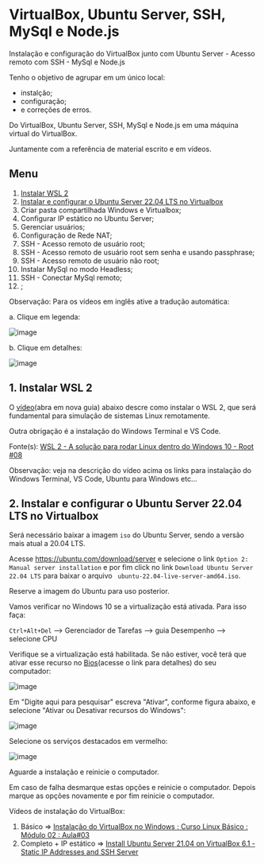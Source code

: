 # VirtualBox, Ubuntu Server, SSH, MySql e Node.js
Instalação e configuração do VirtualBox junto com Ubuntu Server - Acesso remoto com SSH - MySql e Node.js

Tenho o objetivo de agrupar em um único local:
* instalção;
* configuração;
* e correções de erros.

Do VirtualBox, Ubuntu Server, SSH, MySql e Node.js em uma máquina virtual do VirtualBox.

Juntamente com a referência de material escrito e em vídeos.

## Menu

1. [Instalar WSL 2](#cap1)
2. [Instalar e configurar o Ubuntu Server 22.04 LTS no Virtualbox](#cap2)
3. Criar pasta compartilhada Windows e Virtualbox;
4. Configurar IP estático no Ubuntu Server;
5. Gerenciar usuários;
6. Configuração de Rede NAT;
7. SSH - Acesso remoto de usuário root;
8. SSH - Acesso remoto de usuário root sem senha e usando passphrase;
9. SSH - Acesso remoto de usuário não root;
10. Instalar MySql no modo Headless;
11. SSH - Conectar MySql remoto;
12. ;

Observação: 
Para os vídeos em inglês ative a tradução automática:

a. Clique em legenda: 

![image](https://user-images.githubusercontent.com/39566289/166954732-76284264-f72c-439c-aaf3-8c4a25c99008.png)

b. Clique em detalhes: 

![image](https://user-images.githubusercontent.com/39566289/167017221-f20a34fd-3991-47f1-8695-4d4bac2b0f88.png)




<a id="cap1"></a>
## 1. Instalar WSL 2
O [vídeo](https://www.youtube.com/watch?v=hd6lxt5iVsg&t=580s)(abra em nova guia) abaixo descre como instalar o WSL 2, que será fundamental para simulação de sistemas Linux remotamente.

Outra obrigação é a instalação do Windows Terminal e VS Code.

Fonte(s):
<a id = "link_video1">
[WSL 2 - A solução para rodar Linux dentro do Windows 10 - Root #08](https://www.youtube.com/watch?v=hd6lxt5iVsg&t=580s)

  Observação: veja na descrição do vídeo acima os links para instalação do Windows Terminal, VS Code, Ubuntu para Windows etc...
  

<a id="cap2"></a>
## 2. Instalar e configurar o Ubuntu Server 22.04 LTS no Virtualbox

Será necessário baixar a imagem <code>iso</code> do Ubuntu Server, sendo a versão mais atual a 20.04 LTS.
  
Acesse https://ubuntu.com/download/server e selecione o link <code>Option 2: Manual server installation</code> e por fim click no link 
  <code>Download Ubuntu Server 22.04 LTS</code> para baixar o arquivo <code> ubuntu-22.04-live-server-amd64.iso</code>.
  
Reserve a imagem do Ubuntu para uso posterior.

Vamos verificar no Windows 10 se a virtualização está ativada. Para isso faça:
  
  <code>Ctrl+Alt+Del</code> --> Gerenciador de Tarefas --> guia Desempenho --> selecione CPU
  
  Verifique se a virtualização está habilitada. Se não estiver, você terá que ativar esse recurso no [Bios](https://www.youtube.com/watch?v=yDGdAXGItH0)(acesse o link para detalhes) do seu computador:
  
  ![image](https://user-images.githubusercontent.com/39566289/166926260-0f19631f-8cb5-4be2-9b30-73e55501bf5b.png) 
  

  Em "Digite aqui para pesquisar" escreva "Ativar", conforme figura abaixo, e selecione "Ativar ou Desativar recursos do Windows":
  
  ![image](https://user-images.githubusercontent.com/39566289/166927703-d37ad7b5-38a8-4516-9cef-fee4c706e053.png)

  Selecione os serviços destacados em vermelho:
  
  ![image](https://user-images.githubusercontent.com/39566289/166928302-0cd11c34-136f-4563-a85a-f5195e6eba56.png)

  Aguarde a instalação e reinicie o computador. 
  
  Em caso de falha desmarque estas opções e reinicie o computador. Depois marque as opções novamente e por fim reinicie o computador.

  Vídeos de instalação do VirtualBox:
  1. Básico => [Instalação do VirtualBox no Windows : Curso Linux Básico : Módulo 02 : Aula#03](https://www.youtube.com/watch?v=r66V3hrHyO8&t=18s)
  2. Completo + IP estático => [Install Ubuntu Server 21.04 on VirtualBox 6.1 - Static IP Addresses and SSH Server](https://www.youtube.com/watch?v=zx3bICfe5PY)

